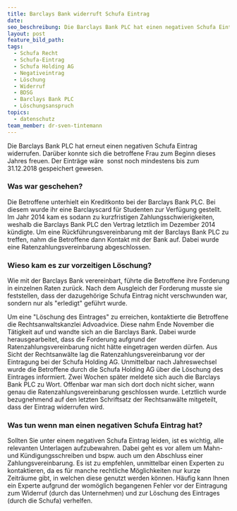 ```yaml
---
title: Barclays Bank widerruft Schufa Eintrag
date:
seo_beschreibung: Die Barclays Bank PLC hat einen negativen Schufa Eintrag widerrufen.
layout: post
feature_bild_path:
tags:
  - Schufa Recht
  - Schufa-Eintrag
  - Schufa Holding AG
  - Negativeintrag
  - Löschung
  - Widerruf
  - BDSG
  - Barclays Bank PLC
  - Löschungsanspruch
topics:
  - datenschutz
team_member: dr-sven-tintemann
---
```



Die Barclays Bank PLC hat erneut einen negativen Schufa Eintrag widerrufen. Dar&uuml;ber konnte sich die betroffene Frau zum Beginn dieses Jahres freuen. Der Eintr&auml;ge w&auml;re&nbsp; sonst noch mindestens bis zum 31.12.2018 gespeichert gewesen.

### Was war geschehen?

Die Betroffene unterhielt ein Kreditkonto bei der Barclays Bank PLC. Bei diesem wurde ihr eine Barclayscard f&uuml;r Studenten zur Verf&uuml;gung gestellt. Im Jahr 2014 kam es sodann zu kurzfristigen Zahlungsschwierigkeiten, weshalb die Barclays Bank PLC den Vertrag letztlich im Dezember 2014 k&uuml;ndigte. Um eine R&uuml;ckf&uuml;hrungsvereinbarung mit der Barclays Bank PLC zu treffen, nahm die Betroffene dann Kontakt mit der Bank auf. Dabei wurde eine Ratenzahlungsvereinbarung abgeschlossen.

### Wieso kam es zur vorzeitigen L&ouml;schung?

Wie mit der Barclays Bank verereinbart, f&uuml;hrte die Betroffene ihre Forderung in einzelnen Raten zur&uuml;ck. Nach dem Ausgleich der Forderung musste sie feststellen, dass der dazugeh&ouml;rige Schufa Eintrag nicht verschwunden war, sondern nur als "erledigt" gef&uuml;hrt wurde.

Um eine "L&ouml;schung des Eintrages" zu erreichen, kontaktierte die Betroffene die Rechtsanwaltskanzlei Advoadvice. Diese nahm Ende November die T&auml;tigkeit auf und wandte sich an die Barclays Bank. Dabei wurde herausgearbeitet, dass die Forderung aufgrund der Ratenzahlungsvereinbarung nicht h&auml;tte eingetragen werden d&uuml;rfen. Aus Sicht der Rechtsanw&auml;lte lag die Ratenzahlungsvereinbarung vor der Eintragung bei der Schufa Holding AG. Unmittelbar nach Jahreswechsel wurde die Betroffene durch die Schufa Holding AG &uuml;ber die L&ouml;schung des Eintrages informiert. Zwei Wochen sp&auml;ter meldete sich auch die Barclays Bank PLC zu Wort. Offenbar war man sich dort doch nicht sicher, wann genau die Ratenzahlungsvereinbarung geschlossen wurde. Letztlich wurde bezugnehmend auf den letzten Schriftsatz der Rechtsanw&auml;lte mitgeteilt, dass der Eintrag widerrufen wird.

### Was tun wenn man einen negativen Schufa Eintrag hat?

Sollten Sie unter einem negativen Schufa Eintrag leiden, ist es wichtig, alle relevanten Unterlagen aufzubewahren. Dabei geht es vor allem um Mahn- und K&uuml;ndigungsschreiben und bspw. auch um den Abschluss einer Zahlungsvereinbarung. Es ist zu empfehlen, unmittelbar einen Experten zu kontaktieren, da es f&uuml;r manche rechtliche M&ouml;glichkeiten nur kurze Zeitr&auml;ume gibt, in welchen diese genutzt werden k&ouml;nnen. H&auml;ufig kann Ihnen ein Experte aufgrund der wom&ouml;glich begangenen Fehler vor der Eintragung zum Widerruf (durch das Unternehmen) und zur L&ouml;schung des Eintrages (durch die Schufa) verhelfen.